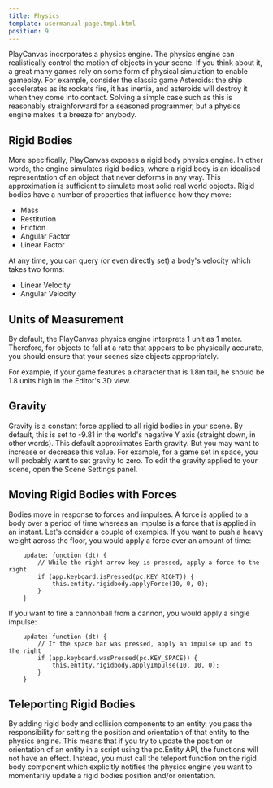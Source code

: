 ```yaml
---
title: Physics
template: usermanual-page.tmpl.html
position: 9
---
```


PlayCanvas incorporates a physics engine. The physics engine can realistically control the motion of objects in your scene. If you think about it, a great many games rely on some form of physical simulation to enable gameplay. For example, consider the classic game Asteroids: the ship accelerates as its rockets fire, it has inertia, and asteroids will destroy it when they come into contact. Solving a simple case such as this is reasonably straighforward for a seasoned programmer, but a physics engine makes it a breeze for anybody.

## Rigid Bodies

More specifically, PlayCanvas exposes a rigid body physics engine. In other words, the engine simulates rigid bodies, where a rigid body is an idealised representation of an object that never deforms in any way. This approximation is sufficient to simulate most solid real world objects. Rigid bodies have a number of properties that influence how they move:

* Mass
* Restitution
* Friction
* Angular Factor
* Linear Factor

At any time, you can query (or even directly set) a body's velocity which takes two forms:

* Linear Velocity
* Angular Velocity

## Units of Measurement

By default, the PlayCanvas physics engine interprets 1 unit as 1 meter. Therefore, for objects to fall at a rate that appears to be physically accurate, you should ensure that your scenes size objects appropriately.

For example, if your game features a character that is 1.8m tall, he should be 1.8 units high in the Editor's 3D view.

## Gravity

Gravity is a constant force applied to all rigid bodies in your scene. By default, this is set to -9.81 in the world's negative Y axis (straight down, in other words). This default approximates Earth gravity. But you may want to increase or decrease this value. For example, for a game set in space, you will probably want to set gravity to zero. To edit the gravity applied to your scene, open the Scene Settings panel.

## Moving Rigid Bodies with Forces

Bodies move in response to forces and impulses. A force is applied to a body over a period of time whereas an impulse is a force that is applied in an instant. Let's consider a couple of examples. If you want to push a heavy weight across the floor, you would apply a force over an amount of time:

~~~javascript~~~
    update: function (dt) {
        // While the right arrow key is pressed, apply a force to the right
        if (app.keyboard.isPressed(pc.KEY_RIGHT)) {
            this.entity.rigidbody.applyForce(10, 0, 0);
        }
    }
~~~

If you want to fire a cannonball from a cannon, you would apply a single impulse:

~~~javascript~~~
    update: function (dt) {
        // If the space bar was pressed, apply an impulse up and to the right
        if (app.keyboard.wasPressed(pc.KEY_SPACE)) {
            this.entity.rigidbody.applyImpulse(10, 10, 0);
        }
    }
~~~

## Teleporting Rigid Bodies

By adding rigid body and collision components to an entity, you pass the responsibility for setting the position and orientation of that entity to the physics engine. This means that if you try to update the position or orientation of an entity in a script using the pc.Entity API, the functions will not have an effect. Instead, you must call the teleport function on the rigid body component which explicitly notifies the physics engine you want to momentarily update a rigid bodies position and/or orientation.